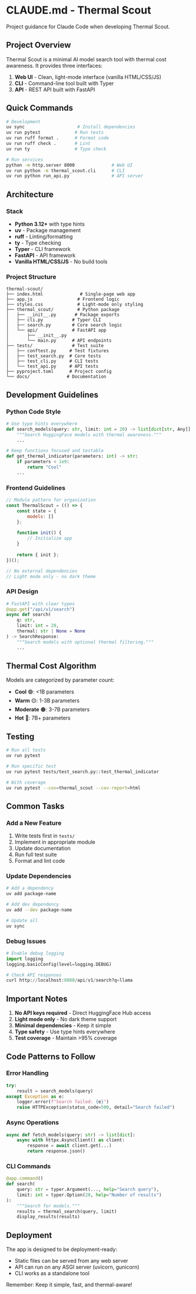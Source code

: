 # CLAUDE.md - Thermal Scout

Project guidance for Claude Code when developing Thermal Scout.

## Project Overview

Thermal Scout is a minimal AI model search tool with thermal cost awareness. It provides three interfaces:

1. **Web UI** - Clean, light-mode interface (vanilla HTML/CSS/JS)
2. **CLI** - Command-line tool built with Typer
3. **API** - REST API built with FastAPI

## Quick Commands

```bash
# Development
uv sync                    # Install dependencies
uv run pytest             # Run tests
uv run ruff format .      # Format code
uv run ruff check .       # Lint
uv run ty                 # Type check

# Run services
python -m http.server 8000              # Web UI
uv run python -m thermal_scout.cli      # CLI
uv run python run_api.py                # API server
```

## Architecture

### Stack
- **Python 3.12+** with type hints
- **uv** - Package management
- **ruff** - Linting/formatting
- **ty** - Type checking
- **Typer** - CLI framework
- **FastAPI** - API framework
- **Vanilla HTML/CSS/JS** - No build tools

### Project Structure
```
thermal-scout/
├── index.html              # Single-page web app
├── app.js                 # Frontend logic
├── styles.css             # Light-mode only styling
├── thermal_scout/         # Python package
│   ├── __init__.py       # Package exports
│   ├── cli.py           # Typer CLI
│   ├── search.py        # Core search logic
│   └── api/             # FastAPI app
│       ├── __init__.py
│       └── main.py      # API endpoints
├── tests/               # Test suite
│   ├── conftest.py     # Test fixtures
│   ├── test_search.py  # Core tests
│   ├── test_cli.py     # CLI tests
│   └── test_api.py     # API tests
├── pyproject.toml      # Project config
└── docs/              # Documentation
```

## Development Guidelines

### Python Code Style

```python
# Use type hints everywhere
def search_models(query: str, limit: int = 20) -> list[dict[str, Any]]:
    """Search HuggingFace models with thermal awareness."""
    ...

# Keep functions focused and testable
def get_thermal_indicator(parameters: int) -> str:
    if parameters < 1e9:
        return "Cool"
    ...
```

### Frontend Guidelines

```javascript
// Module pattern for organization
const ThermalScout = (() => {
    const state = {
        models: []
    };
    
    function init() {
        // Initialize app
    }
    
    return { init };
})();

// No external dependencies
// Light mode only - no dark theme
```

### API Design

```python
# FastAPI with clear types
@app.get("/api/v1/search")
async def search(
    q: str,
    limit: int = 20,
    thermal: str | None = None
) -> SearchResponse:
    """Search models with optional thermal filtering."""
    ...
```

## Thermal Cost Algorithm

Models are categorized by parameter count:

- **Cool** 🟢: <1B parameters
- **Warm** 🟡: 1-3B parameters  
- **Moderate** 🟠: 3-7B parameters
- **Hot** 🔴: 7B+ parameters

## Testing

```bash
# Run all tests
uv run pytest

# Run specific test
uv run pytest tests/test_search.py::test_thermal_indicator

# With coverage
uv run pytest --cov=thermal_scout --cov-report=html
```

## Common Tasks

### Add a New Feature

1. Write tests first in `tests/`
2. Implement in appropriate module
3. Update documentation
4. Run full test suite
5. Format and lint code

### Update Dependencies

```bash
# Add a dependency
uv add package-name

# Add dev dependency
uv add --dev package-name

# Update all
uv sync
```

### Debug Issues

```python
# Enable debug logging
import logging
logging.basicConfig(level=logging.DEBUG)

# Check API responses
curl http://localhost:8080/api/v1/search?q=llama
```

## Important Notes

1. **No API keys required** - Direct HuggingFace Hub access
2. **Light mode only** - No dark theme support
3. **Minimal dependencies** - Keep it simple
4. **Type safety** - Use type hints everywhere
5. **Test coverage** - Maintain >95% coverage

## Code Patterns to Follow

### Error Handling
```python
try:
    result = search_models(query)
except Exception as e:
    logger.error(f"Search failed: {e}")
    raise HTTPException(status_code=500, detail="Search failed")
```

### Async Operations
```python
async def fetch_models(query: str) -> list[dict]:
    async with httpx.AsyncClient() as client:
        response = await client.get(...)
        return response.json()
```

### CLI Commands
```python
@app.command()
def search(
    query: str = typer.Argument(..., help="Search query"),
    limit: int = typer.Option(20, help="Number of results")
):
    """Search for models."""
    results = thermal_search(query, limit)
    display_results(results)
```

## Deployment

The app is designed to be deployment-ready:

- Static files can be served from any web server
- API can run on any ASGI server (uvicorn, gunicorn)
- CLI works as a standalone tool

Remember: Keep it simple, fast, and thermal-aware!